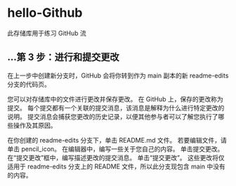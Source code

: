 # hello-Github
此存储库用于练习 GitHub 流

## ...第 3 步：进行和提交更改
在上一步中创建新分支时，GitHub 会将你转到作为 main 副本的新 readme-edits 分支的代码页。

您可以对存储库中的文件进行更改并保存更改。 在 GitHub 上，保存的更改称为提交。 每个提交都有一个关联的提交消息，该消息是解释为什么进行特定更改的说明。 提交消息会捕获您更改的历史记录，以便其他参与者可以了解您执行了哪些操作及其原因。

在你创建的 readme-edits 分支下，单击 README.md 文件。
若要编辑文件，请单击 pencil_icon。
在编辑器中，编写一些关于您自己的内容。
单击提交更改。
在“提交更改”框中，编写描述更改的提交消息。
单击“提交更改”。
这些更改将仅适用于 readme-edits 分支上的 README 文件，所以此分支现包含 main 中没有的内容。
